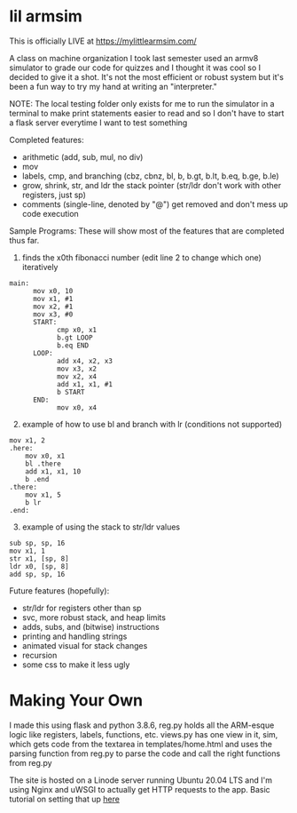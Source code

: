 # lil armsim

This is officially LIVE at https://mylittlearmsim.com/

A class on machine organization I took last semester used an armv8 simulator to grade our code for quizzes
and I thought it was cool so I decided to give it a shot. It's not the most efficient or robust system but
it's been a fun way to try my hand at writing an "interpreter."

NOTE: The local testing folder only exists for me to run the simulator in a terminal to make print statements
      easier to read and so I don't have to start a flask server everytime I want to test something

Completed features:
 - arithmetic (add, sub, mul, no div)
 - mov
 - labels, cmp, and branching (cbz, cbnz, bl, b, b.gt, b.lt, b.eq, b.ge, b.le)
 - grow, shrink, str, and ldr the stack pointer (str/ldr don't work with other registers, just sp)
 - comments (single-line, denoted by "@") get removed and don't mess up code execution

Sample Programs:
These will show most of the features that are completed thus far.

1) finds the x0th fibonacci number (edit line 2 to change which one) iteratively
```assembly
main:
      mov x0, 10
      mov x1, #1
      mov x2, #1
      mov x3, #0
      START:
            cmp x0, x1
            b.gt LOOP
            b.eq END
      LOOP:
            add x4, x2, x3
            mov x3, x2
            mov x2, x4
            add x1, x1, #1
            b START
      END:
            mov x0, x4
 ```
2) example of how to use bl and branch with lr (conditions not supported)
```assembly
mov x1, 2
.here:
    mov x0, x1
    bl .there
    add x1, x1, 10
    b .end
.there:
    mov x1, 5
    b lr
.end:
```
3) example of using the stack to str/ldr values
```assembly
sub sp, sp, 16
mov x1, 1
str x1, [sp, 8]
ldr x0, [sp, 8]
add sp, sp, 16
```
Future features (hopefully):
 - str/ldr for registers other than sp
 - svc, more robust stack, and heap limits
 - adds, subs, and (bitwise) instructions
 - printing and handling strings
 - animated visual for stack changes
 - recursion
 - some css to make it less ugly

# Making Your Own
I made this using flask and python 3.8.6, reg.py holds all the ARM-esque logic like registers, labels, functions, etc.
views.py has one view in it, sim, which gets code from the textarea in templates/home.html and uses
the parsing function from reg.py to parse the code and call the right functions from reg.py

The site is hosted on a Linode server running Ubuntu 20.04 LTS and I'm using Nginx and uWSGI to actually
get HTTP requests to the app. Basic tutorial on setting that up [here](https://www.digitalocean.com/community/tutorials/how-to-serve-flask-applications-with-uswgi-and-nginx-on-ubuntu-18-04)

